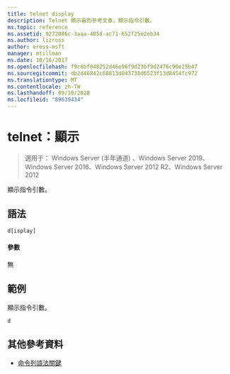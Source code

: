 ```yaml
---
title: telnet display
description: Telnet 顯示器的參考文章，顯示指令引數。
ms.topic: reference
ms.assetid: 9272086c-3aaa-405d-ac71-652f25e2eb34
ms.author: lizross
author: eross-msft
manager: mtillman
ms.date: 10/16/2017
ms.openlocfilehash: f9c6bf048252d46e96f9d23bf9d2476c90e25b47
ms.sourcegitcommit: db2d46842c68813d043738d6523f13d8454fc972
ms.translationtype: MT
ms.contentlocale: zh-TW
ms.lasthandoff: 09/10/2020
ms.locfileid: "89639434"
---
```

# <a name="telnet-display"></a>telnet：顯示

> 適用于： Windows Server (半年通道) 、Windows Server 2019、Windows Server 2016、Windows Server 2012 R2、Windows Server 2012

顯示指令引數。

## <a name="syntax"></a>語法
```
d[isplay]
```
#### <a name="parameters"></a>參數
無
## <a name="examples"></a>範例
顯示指令引數。
```
d
```
## <a name="additional-references"></a>其他參考資料
- [命令列語法關鍵](command-line-syntax-key.md)
